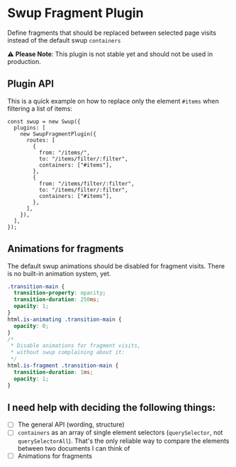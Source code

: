# Swup Fragment Plugin

Define fragments that should be replaced between selected page visits instead of the default swup `containers`

⚠️ **Please Note**: This plugin is not stable yet and should not be used in production.

## Plugin API

This is a quick example on how to replace only the element `#items` when filtering a list of items:
```
const swup = new Swup({
  plugins: [
    new SwupFragmentPlugin({
      routes: [
        {
          from: "/items/",
          to: "/items/filter/:filter",
          containers: ["#items"],
        },
        {
          from: "/items/filter/:filter",
          to: "/items/filter/:filter",
          containers: ["#items"],
        },
      ],
    }),
  ],
});
```

## Animations for fragments

The default swup animations should be disabled for fragment visits. There is no built-in animation system, yet.

```css
.transition-main {
  transition-property: opacity;
  transition-duration: 250ms;
  opacity: 1;
}
html.is-animating .transition-main {
  opacity: 0;
}
/*
 * Disable animations for fragment visits,
 * without swup complaining about it:
 */
html.is-fragment .transition-main {
  transition-duration: 1ms;
  opacity: 1;
}
```

## I need help with deciding the following things:

- [ ] The general API (wording, structure)
- [ ] `containers` as an array of single element selectors (`querySelector`, not `querySelectorAll`). That's the only reliable way to compare the elements between two documents I can think of
- [ ] Animations for fragments
